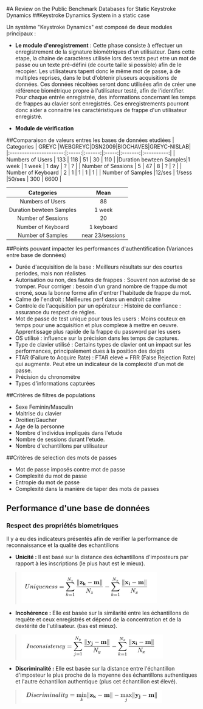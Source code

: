#A Review on the Public Benchmark Databases for Static Keystroke Dynamics
##Keystroke Dynamics System in a static case

Un système "Keystroke Dynamics" est composé de deux modules principaux :

- **Le module d'enregistrement** : Cette phase consiste à effectuer un enregistrement de la signature biométriques d'un utilisateur. Dans cette etape, la chaine de caractères utilisée lors des tests peut etre un mot de passe ou un texte pré-défini (de courte taille si possible) afin de le recopier. Les utilisateurs tapent donc le même mot de passe, à de multiples reprises, dans le but d'obtenir pluseurs acquisitions de données. Ces données récoltées seront donc utilisées afin de créer une référence biométrique propre à l'utilisateur testé, afin de l'identifier.    
Pour chaque entrée enregistrée, des informations concernant les temps de frappes au clavier sont enregistrés. Ces enregistrements pourront donc aider a connaitre les caractéristiques de frappe d'un utilisateur enregistré.

- **Module de vérification**

##Comparaison de valeurs entres les bases de données etudiées
|       Categories       | GREYC |WEBGREYC|DSN2009|BIOCHAVES|GREYC-NISLAB|
|:----------------------:|:-----:|:------:|:-----:|:-------:|:----------:|
|    Numbers of Users    |  133  |  118   |  51   |   30    |    110     |
|Duration bewteen Samples|1 week | 1 week | 1 day |    ?    |     ?      |
|   Number of Sessions   |   5   |   47   |   8   |    ?    |     ?      |
|   Number of Keyboard   |   2   |   1    |   1   |    1    |     1      |
|    Number of Samples   |12/ses | 1/sess |50/ses |   300   |    6600    |


|       Categories       |       Mean       |
|:----------------------:|:----------------:|
|    Numbers of Users    |        88        |
|Duration bewteen Samples|      1 week      |
|   Number of Sessions   |        20        |
|   Number of Keyboard   |    1 keyboard    |
|    Number of Samples   | near 23/sessions |

##Points pouvant impacter les performances d'authentification (Variances entre base de données)

- Durée d'acquisition de la base : Meilleurs résultats sur des courtes periodes, mais non réalistes
- Autorisation ou non, des fautes de frappes : Souvent non autorisé de se tromper. Pour corriger : besoin d'un grand nombre de frappe du mot erroné, sous la bonne forme afin d'entrer l'habitude de frappe du mot.
- Calme de l'endroit : Meilleures perf dans un endroit calme
- Controle de l'acquisition par un opérateur : Histoire de confiance : assurance du respect de régles.
- Mot de passe de test unique pour tous les users : Moins couteux en temps pour une acquisition et plus complexe à mettre en oeuvre. Apprentissage plus rapide de la frappe du password par les users
- OS utilisé : influence sur la précision dans les temps de captures.
- Type de clavier utilisé : Certains types de clavier ont un impact sur les performances, principalement dues à la position des doigts 
- FTAR (Failure to Acquire Rate) : FTAR elevé = FRR (False Rejection Rate) qui augmente. Peut etre un indicateur de la complexité d'un mot de passe.
- Précision du chronométre
- Types d'informations capturées

##Critères de filtres de populations

- Sexe Feminin/Masculin
- Maitrise du clavier
- Droitier/Gaucher
- Age de la personne
- Nombre d'individus impliqués dans l'etude
- Nombre de sessions durant l'etude.
- Nombre d'echantillons par utilisateur

##Critères de selection des mots de passes

- Mot de passe imposés contre mot de passe
- Complexité du mot de passe
- Entropie du mot de passe
- Complexité dans la manière de taper des mots de passes

## Performance d'une base de données
### Respect des propriétés biometriques

Il y a eu des indicateurs présentés afin de verifier la performance de reconnaissance et la qualité des echantillons

- **Unicité :** Il est basé sur la distance des échantillons d'imposteurs par rapport à
les inscriptions (le plus haut est le mieux).

>![Uniqueness formul](src/Uniqueness.png)

- **Incohérence :** Elle est basée sur la similarité entre les échantillons de requête et ceux enregistrés et dépend de la concentration et de la dextérité de l'utilisateur.
(bas est mieux).

>![Inconsistency formul](src/Inconsistency.png)

- **Discriminalité :** Elle est basée sur la distance entre l'échantillon d'imposteur le plus proche de la moyenne des échantillons authentiques et l'autre échantillon authentique (plus cet échantillon est élevé).

>![Discriminality formul](src/Discriminality.png)